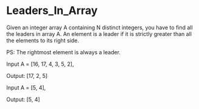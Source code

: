 # Leaders_In_Array

Given an integer array A containing N distinct integers, you have to find all the leaders in array A. An element is a leader if it is strictly greater than all the elements to its right side.
 
 PS: The rightmost element is always a leader.

 Input
 A = [16, 17, 4, 3, 5, 2],
 
 Output:
 [17, 2, 5]

 Input
 A = [5, 4],
 
 Output:
 [5, 4]
